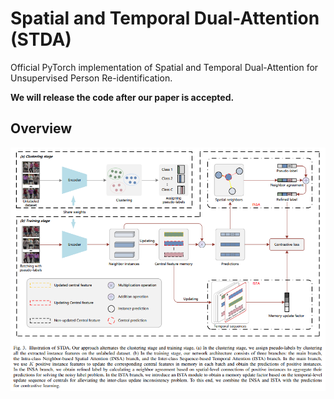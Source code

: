 # Spatial and Temporal Dual-Attention (STDA)
Official PyTorch implementation of Spatial and Temporal Dual-Attention for Unsupervised Person Re-identification.

**We will release the code after our paper is accepted.**


## Overview
![overview](figs/STDA.png)
